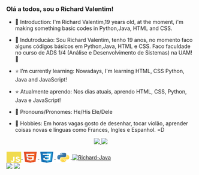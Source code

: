 ### Olá a todos, sou o Richard Valentim!

- 🌿 Introduction: I'm Richard Valentim,19 years old, at the moment, i'm making something basic codes in Python,Java, HTML and CSS.     
- 🥦 Indutroducão: Sou Richard Valentim, tenho 19 anos, no momento faco alguns códigos básicos em Python,Java, HTML e CSS. Faco faculdade no curso de ADS 1/4             (Análise e Desenvolvimento de Sistemas) na UAM! 🥦

- ⭐ I’m currently learning: Nowadays, I'm learning HTML, CSS Python, Java and JavaScript!
- ⭐ Atualmente aprendo: Nos dias atuais, aprendo HTML, CSS, Python, Java e JavaScript!
     
- 🦅 Pronouns/Pronomes: He/His Ele/Dele
  
- 🎇 Hobbies: Em horas vagas gosto de desenhar, tocar violão, aprender coisas novas e línguas como Frances, Ingles e Espanhol. =D

<div align="center">
  <a href="https://github.com/valenart">
  <img height="180em" src="https://github-readme-stats.vercel.app/api?username=valenart&show_icons=true&theme=tokyonight&include_all_commits=true&count_private=true"/>
  <img height="180em" src="https://github-readme-stats.vercel.app/api/top-langs/?username=valenart&layout=compact&langs_count=7&theme=tokyonight"/>
</div>
<div style="display: inline_block"><br>
  <img align="center" alt="Richard-Js" height="30" width="40" src="https://raw.githubusercontent.com/devicons/devicon/master/icons/javascript/javascript-plain.svg">
  <img align="center" alt="Richard-HTML" height="30" width="40" src="https://raw.githubusercontent.com/devicons/devicon/master/icons/html5/html5-original.svg">
  <img align="center" alt="Richard-CSS" height="30" width="40" src="https://raw.githubusercontent.com/devicons/devicon/master/icons/css3/css3-original.svg">
  <img align="center" alt="Richard-Python" height="30" width="40" src="https://raw.githubusercontent.com/devicons/devicon/master/icons/python/python-original.svg">
  <img align="center" alt="Richard-Java" height"30" width="40" top="-10" src="https://raw.githubusercontent.com/jmnote/z-icons/master/svg/java.svg">
 
<div> 
  <a href="https://instagram.com/r_valentims" target="_blank"><img src="https://img.shields.io/badge/-Instagram-%23E4405F?style=for-the-badge&logo=instagram&logoColor=white" target="_blank"></a>
  <a href = "mailto:richardvds9@gmail.com"><img src="https://img.shields.io/badge/-Gmail-%23333?style=for-the-badge&logo=gmail&logoColor=white" target="_blank"></a>
  
